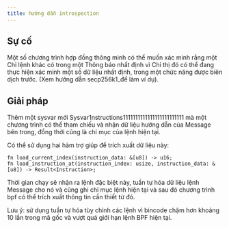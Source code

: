 ```yaml
---
title: hướng dẫn introspection
---
```


## Sự cố

Một số chương trình hợp đồng thông minh có thể muốn xác minh rằng một Chỉ lệnh khác có trong một Thông báo nhất định vì Chỉ thị đó có thể đang thực hiện xác minh một số dữ liệu nhất định, trong một chức năng được biên dịch trước. (Xem hướng dẫn secp256k1\_để làm ví dụ).

## Giải pháp

Thêm một sysvar mới Sysvar1nstructions1111111111111111111111111 mà một chương trình có thể tham chiếu và nhận dữ liệu hướng dẫn của Message bên trong, đồng thời cũng là chỉ mục của lệnh hiện tại.

Có thể sử dụng hai hàm trợ giúp để trích xuất dữ liệu này:

```
fn load_current_index(instruction_data: &[u8]) -> u16;
fn load_instruction_at(instruction_index: usize, instruction_data: &[u8]) -> Result<Instruction>;
```

Thời gian chạy sẽ nhận ra lệnh đặc biệt này, tuần tự hóa dữ liệu lệnh Message cho nó và cũng ghi chỉ mục lệnh hiện tại và sau đó chương trình bpf có thể trích xuất thông tin cần thiết từ đó.

Lưu ý: sử dụng tuần tự hóa tùy chỉnh các lệnh vì bincode chậm hơn khoảng 10 lần trong mã gốc và vượt quá giới hạn lệnh BPF hiện tại.
